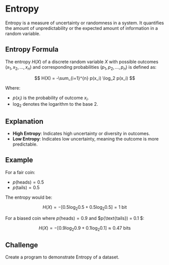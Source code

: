 # Entropy

Entropy is a measure of uncertainty or randomness in a system. It quantifies the amount of unpredictability or the expected amount of information in a random variable.

## Entropy Formula

The entropy $H(X)$ of a discrete random variable $X$ with possible outcomes ${(x_1, x_2, \ldots, x_n)}$ and corresponding probabilities ${(p_1, p_2, \ldots, p_n)}$ is defined as:

$$
H(X) = -\sum_{i=1}^{n} p(x_i) \log_2 p(x_i)
$$

Where:

- $p(x_i)$ is the probability of outcome $x_i$.
- $\log_2$ denotes the logarithm to the base 2.

## Explanation

- **High Entropy**: Indicates high uncertainty or diversity in outcomes.
- **Low Entropy**: Indicates low uncertainty, meaning the outcome is more predictable.

## Example
For a fair coin:

- $p(\text{heads}) = 0.5$
- $p(\text{tails}) = 0.5$

The entropy would be:

$$
H(X) = -[0.5 \log_2 0.5 + 0.5 \log_2 0.5] = 1 \text{ bit}
$$

For a biased coin where $p(\text{heads}) = 0.9$ and $p(\text{tails}) = 0.1 $:

$$
H(X) = -[0.9 \log_2 0.9 + 0.1 \log_2 0.1] \approx 0.47 \text{ bits}
$$

## Challenge
Create a program to demonstrate Entropy of a dataset.
